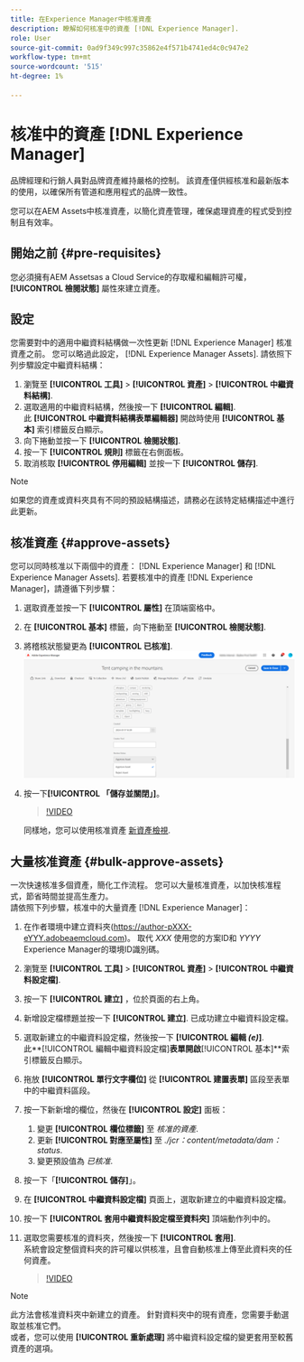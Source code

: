 ```yaml
---
title: 在Experience Manager中核准資產
description: 瞭解如何核准中的資產 [!DNL Experience Manager].
role: User
source-git-commit: 0ad9f349c997c35862e4f571b4741ed4c0c947e2
workflow-type: tm+mt
source-wordcount: '515'
ht-degree: 1%

---
```


# 核准中的資產 [!DNL Experience Manager]

品牌經理和行銷人員對品牌資產維持嚴格的控制。 該資產僅供經核准和最新版本的使用，以確保所有管道和應用程式的品牌一致性。

您可以在AEM Assets中核准資產，以簡化資產管理，確保處理資產的程式受到控制且有效率。

## 開始之前 {#pre-requisites}

您必須擁有AEM Assetsas a Cloud Service的存取權和編輯許可權， **[!UICONTROL 檢閱狀態]** 屬性來建立資產。

## 設定

您需要對中的適用中繼資料結構做一次性更新 [!DNL Experience Manager] 核准資產之前。 您可以略過此設定， [!DNL Experience Manager Assets]. 請依照下列步驟設定中繼資料結構：

1. 瀏覽至 **[!UICONTROL 工具]** > **[!UICONTROL 資產]** > **[!UICONTROL 中繼資料結構]**.
1. 選取適用的中繼資料結構，然後按一下 **[!UICONTROL 編輯]**. <br>此 **[!UICONTROL 中繼資料結構表單編輯器]** 開啟時使用 **[!UICONTROL 基本]** 索引標籤反白顯示。
1. 向下捲動並按一下 **[!UICONTROL 檢閱狀態]**.
1. 按一下 **[!UICONTROL 規則]** 標籤在右側面板。
1. 取消核取 **[!UICONTROL 停用編輯]** 並按一下 **[!UICONTROL 儲存]**.

>[!NOTE]
>
>如果您的資產或資料夾具有不同的預設結構描述，請務必在該特定結構描述中進行此更新。

## 核准資產 {#approve-assets}

您可以同時核准以下兩個中的資產： [!DNL Experience Manager] 和 [!DNL Experience Manager Assets]. 若要核准中的資產 [!DNL Experience Manager]，請遵循下列步驟：

1. 選取資產並按一下 **[!UICONTROL 屬性]** 在頂端窗格中。
1. 在 **[!UICONTROL 基本]** 標籤，向下捲動至 **[!UICONTROL 檢閱狀態]**.
1. 將稽核狀態變更為 **[!UICONTROL 已核准]**.
   ![影像](/help/assets/assets/approve-old-ui.png)
1. 按一下&#x200B;**[!UICONTROL 「儲存並關閉」]**。

   >[!VIDEO](https://video.tv.adobe.com/v/3427430)

   同樣地，您可以使用核准資產 [新資產檢視](https://experienceleague.adobe.com/docs/experience-manager-assets-essentials/help/manage-organize.html?lang=en#manage-asset-status).

## 大量核准資產 {#bulk-approve-assets}

一次快速核准多個資產，簡化工作流程。 您可以大量核准資產，以加快核准程式，節省時間並提高生產力。
<br>請依照下列步驟，核准中的大量資產 [!DNL Experience Manager]：

1. 在作者環境中建立資料夾(https://author-pXXX-eYYY.adobeaemcloud.com)。 取代 _XXX_ 使用您的方案ID和 _YYYY_ Experience Manager的環境ID識別碼。
1. 瀏覽至 **[!UICONTROL 工具]** > **[!UICONTROL 資產]** > **[!UICONTROL 中繼資料設定檔]**.
1. 按一下 **[!UICONTROL 建立]** ，位於頁面的右上角。
1. 新增設定檔標題並按一下 **[!UICONTROL 建立]**. 已成功建立中繼資料設定檔。
1. 選取新建立的中繼資料設定檔，然後按一下 **[!UICONTROL 編輯 _(e)_]**. <br>此&#x200B;**[!UICONTROL 編輯中繼資料設定檔]**表單開啟&#x200B;**[!UICONTROL 基本]**索引標籤反白顯示。
1. 拖放 **[!UICONTROL 單行文字欄位]** 從 **[!UICONTROL 建置表單]** 區段至表單中的中繼資料區段。
1. 按一下新新增的欄位，然後在 **[!UICONTROL 設定]** 面板：
   1. 變更 **[!UICONTROL 欄位標籤]** 至 _核准的資產_.
   1. 更新 **[!UICONTROL 對應至屬性]** 至 _./jcr：content/metadata/dam：status_.
   1. 變更預設值為 _已核准_.

1. 按一下「**[!UICONTROL 儲存]**」。
1. 在 **[!UICONTROL 中繼資料設定檔]** 頁面上，選取新建立的中繼資料設定檔。
1. 按一下 **[!UICONTROL 套用中繼資料設定檔至資料夾]** 頂端動作列中的。
1. 選取您需要核准的資料夾，然後按一下 **[!UICONTROL 套用]**.
   <br> 系統會設定整個資料夾的許可權以供核准，且會自動核准上傳至此資料夾的任何資產。

   >[!VIDEO](https://video.tv.adobe.com/v/3427431)

>[!NOTE]
> 
>此方法會核准資料夾中新建立的資產。 針對資料夾中的現有資產，您需要手動選取並核准它們。 <br> 或者，您可以使用 **[!UICONTROL 重新處理]** 將中繼資料設定檔的變更套用至較舊資產的選項。
